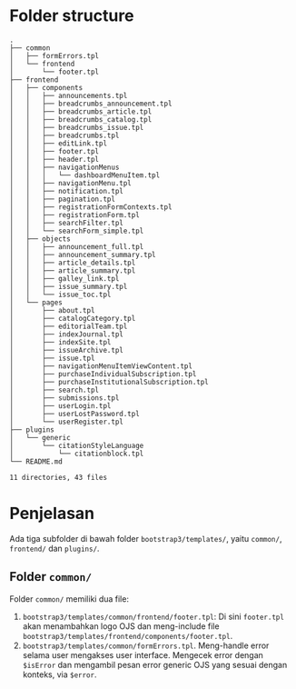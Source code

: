 # Folder structure
```
.
├── common
│   ├── formErrors.tpl
│   └── frontend
│       └── footer.tpl
├── frontend
│   ├── components
│   │   ├── announcements.tpl
│   │   ├── breadcrumbs_announcement.tpl
│   │   ├── breadcrumbs_article.tpl
│   │   ├── breadcrumbs_catalog.tpl
│   │   ├── breadcrumbs_issue.tpl
│   │   ├── breadcrumbs.tpl
│   │   ├── editLink.tpl
│   │   ├── footer.tpl
│   │   ├── header.tpl
│   │   ├── navigationMenus
│   │   │   └── dashboardMenuItem.tpl
│   │   ├── navigationMenu.tpl
│   │   ├── notification.tpl
│   │   ├── pagination.tpl
│   │   ├── registrationFormContexts.tpl
│   │   ├── registrationForm.tpl
│   │   ├── searchFilter.tpl
│   │   └── searchForm_simple.tpl
│   ├── objects
│   │   ├── announcement_full.tpl
│   │   ├── announcement_summary.tpl
│   │   ├── article_details.tpl
│   │   ├── article_summary.tpl
│   │   ├── galley_link.tpl
│   │   ├── issue_summary.tpl
│   │   └── issue_toc.tpl
│   └── pages
│       ├── about.tpl
│       ├── catalogCategory.tpl
│       ├── editorialTeam.tpl
│       ├── indexJournal.tpl
│       ├── indexSite.tpl
│       ├── issueArchive.tpl
│       ├── issue.tpl
│       ├── navigationMenuItemViewContent.tpl
│       ├── purchaseIndividualSubscription.tpl
│       ├── purchaseInstitutionalSubscription.tpl
│       ├── search.tpl
│       ├── submissions.tpl
│       ├── userLogin.tpl
│       ├── userLostPassword.tpl
│       └── userRegister.tpl
├── plugins
│   └── generic
│       └── citationStyleLanguage
│           └── citationblock.tpl
└── README.md

11 directories, 43 files
```
# Penjelasan
Ada tiga subfolder di bawah folder `bootstrap3/templates/`, yaitu `common/`, `frontend/` dan `plugins/`.
## Folder `common/`
Folder `common/` memiliki dua file:
1. `bootstrap3/templates/common/frontend/footer.tpl`: Di sini `footer.tpl` akan menambahkan logo OJS dan meng-include file `bootstrap3/templates/frontend/components/footer.tpl`.
2. `bootstrap3/templates/common/formErrors.tpl`. Meng-handle error selama user mengakses user interface. Mengecek error dengan `$isError` dan mengambil pesan error generic OJS yang sesuai dengan konteks, via `$error`.